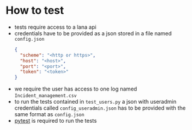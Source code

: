 # How to test

* tests require access to a lana api
* credentials have to be provided as a json stored in a file named `config.json`
    ```json
    {
      "scheme": "<http or https>",
      "host": "<host>",
      "port": "<port>",
      "token": "<token>"
    }
    ```
 * we require the user has access to one log named `Incident_management.csv`
 * to run the tests contained in `test_users.py` a json with useradmin credentials called `config_useradmin.json` has to be provided with the same format as `config.json`
 * [pytest](https://docs.pytest.org/en/latest/) is required to run the tests
